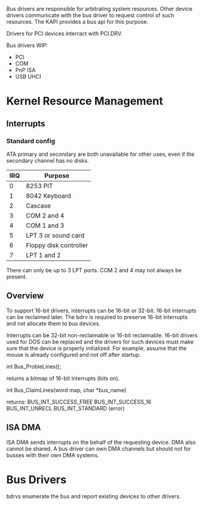 Bus drivers are responsible for arbitrating system resources. Other device drivers communicate with the bus driver to request control of such resources. The KAPI provides a bus api for this purpose.

Drivers for PCI devices interract with PCI.DRV.

Bus drivers WIP:
* PCI
* COM
* PnP ISA
* USB UHCI

# Kernel Resource Management

## Interrupts

### Standard config

ATA primary and secondary are both unavailable for other uses, even if the secondary channel has no disks.

|IRQ|Purpose|
-|-|
0|8253 PIT
1|8042 Keyboard
2|Cascase
3|COM 2 and 4
4|COM 1 and 3
5|LPT 3 or sound card
6|Floppy disk controller
7|LPT 1 and 2

There can only be up to 3 LPT ports. COM 2 and 4 may not always be present.

## Overview

To support 16-bit drivers, interrupts can be 16-bit or 32-bit. 16-bit interrupts can be reclaimed later. The bdrv is required to preserve 16-bit interrupts and not allocate them to bus devices.

Interrupts can be 32-bit non-reclaimable or 16-bit reclaimable. 16-bit drivers used for DOS can be replaced and the drivers for such devices must make sure that the device is properly initialized. For example, assume that the mouse is already configured and not off after startup.

int Bus_ProbleLines();

returns a bitmap of 16-bit interrupts (bits on).

int Bus_ClaimLines(word map, char *bus_name)

returns:
BUS_INT_SUCCESS_FREE
BUS_INT_SUCCESS_16
BUS_INT_UNRECL
BUS_INT_STANDARD (error)


## ISA DMA

ISA DMA sends interrupts on the behalf of the requesting device. DMA also cannot be shared. A bus driver can own DMA channels but should not for busses with their own DMA systems.

# Bus Drivers

bdrvs enumerate the bus and report existing devices to other drivers.
